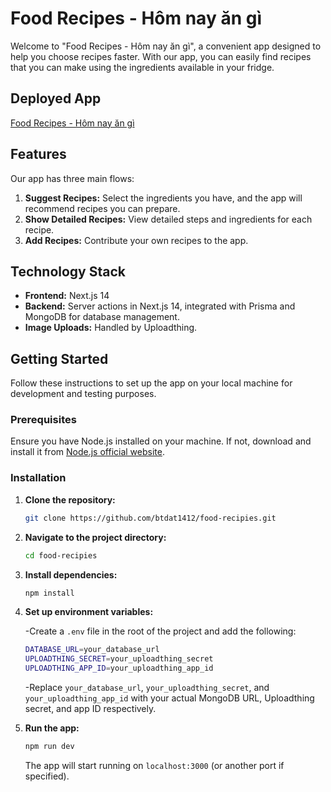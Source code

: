 # Food Recipes - Hôm nay ăn gì

Welcome to "Food Recipes - Hôm nay ăn gì", a convenient app designed to help you choose recipes faster. With our app, you can easily find recipes that you can make using the ingredients available in your fridge.

## Deployed App

[Food Recipes - Hôm nay ăn gì]([https://food-recipes.vercel.app/](https://food-recipies-taupe.vercel.app/))

## Features

Our app has three main flows:

1. **Suggest Recipes:** Select the ingredients you have, and the app will recommend recipes you can prepare.
2. **Show Detailed Recipes:** View detailed steps and ingredients for each recipe.
3. **Add Recipes:** Contribute your own recipes to the app.

## Technology Stack

- **Frontend:** Next.js 14
- **Backend:** Server actions in Next.js 14, integrated with Prisma and MongoDB for database management.
- **Image Uploads:** Handled by Uploadthing.

## Getting Started

Follow these instructions to set up the app on your local machine for development and testing purposes.

### Prerequisites

Ensure you have Node.js installed on your machine. If not, download and install it from [Node.js official website](https://nodejs.org/).

### Installation

1. **Clone the repository:**

   ```bash
   git clone https://github.com/btdat1412/food-recipies.git
   ```

2. **Navigate to the project directory:**
   ```bash
   cd food-recipies
   ```
3. **Install dependencies:**
   ```bash
   npm install
   ```
4. **Set up environment variables:**

   -Create a `.env` file in the root of the project and add the following:

   ```bash
   DATABASE_URL=your_database_url
   UPLOADTHING_SECRET=your_uploadthing_secret
   UPLOADTHING_APP_ID=your_uploadthing_app_id
   ```

   -Replace `your_database_url`, `your_uploadthing_secret`, and `your_uploadthing_app_id` with your actual MongoDB URL, Uploadthing secret, and app ID respectively.

5. **Run the app:**
   ```bash
   npm run dev
   ```
   The app will start running on `localhost:3000` (or another port if specified).
